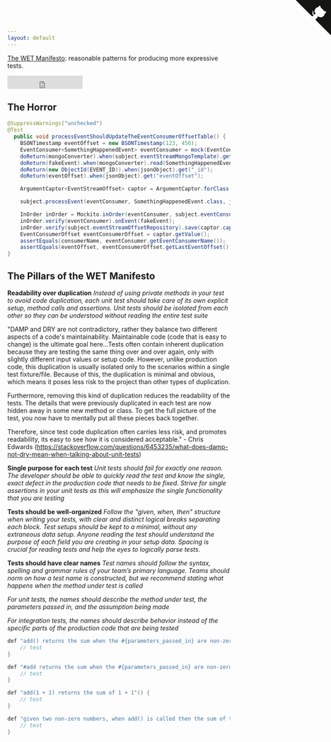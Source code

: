 ```yaml
---
layout: default
---
```


[The WET Manifesto](http://github.com/wetmanifesto/wetmanifesto.github.io): reasonable patterns for producing more expressive tests.  

<iframe src="https://ghbtns.com/github-btn.html?user=wetmanifesto&amp;repo=wetmanifesto.github.io&amp;type=watch&amp;count=true&amp;size=large"
  allowtransparency="true" frameborder="0" scrolling="0" width="170" height="30"></iframe><br/>

## The Horror

~~~java
@SuppressWarnings("unchecked")
@Test
  public void processEventShouldUpdateTheEventConsumerOffsetTable() {
    BSONTimestamp eventOffset = new BSONTimestamp(123, 456);
    EventConsumer<SomethingHappenedEvent> eventConsumer = mock(EventConsumer.class);
    doReturn(mongoConverter).when(subject.eventStreamMongoTemplate).getConverter();
    doReturn(fakeEvent).when(mongoConverter).read(SomethingHappenedEvent.class, jsonObject);
    doReturn(new ObjectId(EVENT_ID)).when(jsonObject).get("_id");
    doReturn(eventOffset).when(jsonObject).get("eventOffset");

    ArgumentCaptor<EventStreamOffset> captor = ArgumentCaptor.forClass(EventConsumerOffset.class);

    subject.processEvent(eventConsumer, SomethingHappenedEvent.class, json, consumerName);

    InOrder inOrder = Mockito.inOrder(eventConsumer, subject.eventConsumerOffsetRepository);
    inOrder.verify(eventConsumer).onEvent(fakeEvent);
    inOrder.verify(subject.eventStreamOffsetRepository).save(captor.capture());
    EventConsumerOffset eventConsumerOffset = captor.getValue();
    assertEquals(consumerName, eventConsumer.getEventConsumerName());
    assertEquals(eventOffset, eventConsumerOffset.getLastEventOffset());
}
~~~


## The Pillars of the WET Manifesto
__Readability over duplication__
*Instead of using private methods in your test to avoid code duplication, each unit test should take care of its own explicit setup, method calls and assertions. Unit tests should be isolated from each other so they can be understood without reading the entire test suite*

"DAMP and DRY are not contradictory, rather they balance two different aspects of a code's maintainability. Maintainable code (code that is easy to change) is the ultimate goal here...Tests often contain inherent duplication because they are testing the same thing over and over again, only with slightly different input values or setup code. However, unlike production code, this duplication is usually isolated only to the scenarios within a single test fixture/file. Because of this, the duplication is minimal and obvious, which means it poses less risk to the project than other types of duplication.

Furthermore, removing this kind of duplication reduces the readability of the tests. The details that were previously duplicated in each test are now hidden away in some new method or class. To get the full picture of the test, you now have to mentally put all these pieces back together.

Therefore, since test code duplication often carries less risk, and promotes readability, its easy to see how it is considered acceptable." - Chris Edwards (https://stackoverflow.com/questions/6453235/what-does-damp-not-dry-mean-when-talking-about-unit-tests)


__Single purpose for each test__
*Unit tests should fail for exactly one reason. The developer should be able to quickly read the test and know the single, exact defect in the production code that needs to be fixed. Strive for single assertions in your unit tests as this will emphasize the single functionality that you are testing*


__Tests should be well-organized__
*Follow the "given, when, then" structure when writing your tests, with clear and distinct logical breaks separating each block. Test setups should be kept to a minimal, without any extraneous data setup. Anyone reading the test should understand the purpose of each field you are creating in your setup data. Spacing is crucial for reading tests and help the eyes to logically parse tests.*

__Tests should have clear names__
*Test names should follow the syntax, spelling and grammar rules of your team’s primary language. Teams should norm on how a test name is constructed, but we recommend stating what happens when the method under test is called*

*For unit tests, the names should describe the method under test, the parameters passed in, and the assumption being made*

*For integration tests, the names should describe behavior instead of the specific parts of the production code that are being tested*

~~~java
def "add() returns the sum when the #{parameters_passed_in} are non-zero numbers"() {
    // test
}
~~~

~~~java
def "#add returns the sum when the #{parameters_passed_in} are non-zero numbers"() {
    // test
}
~~~

~~~java
def "add(1 + 1) returns the sum of 1 + 1"() {
    // test
}
~~~

~~~java
def "given two non-zero numbers, when add() is called then the sum of those numbers is returned"() {
    // test
}
~~~

<a href="https://github.com/wetmanifesto/wetmanifesto.github.io" class="github-corner"><svg width="80" height="80" viewBox="0 0 250 250" style="fill:#151513; color:#fff; position: absolute; top: 0; border: 0; right: 0;"><path d="M0,0 L115,115 L130,115 L142,142 L250,250 L250,0 Z"></path><path d="M128.3,109.0 C113.8,99.7 119.0,89.6 119.0,89.6 C122.0,82.7 120.5,78.6 120.5,78.6 C119.2,72.0 123.4,76.3 123.4,76.3 C127.3,80.9 125.5,87.3 125.5,87.3 C122.9,97.6 130.6,101.9 134.4,103.2" fill="currentColor" style="transform-origin: 130px 106px;" class="octo-arm"></path><path d="M115.0,115.0 C114.9,115.1 118.7,116.5 119.8,115.4 L133.7,101.6 C136.9,99.2 139.9,98.4 142.2,98.6 C133.8,88.0 127.5,74.4 143.8,58.0 C148.5,53.4 154.0,51.2 159.7,51.0 C160.3,49.4 163.2,43.6 171.4,40.1 C171.4,40.1 176.1,42.5 178.8,56.2 C183.1,58.6 187.2,61.8 190.9,65.4 C194.5,69.0 197.7,73.2 200.1,77.6 C213.8,80.2 216.3,84.9 216.3,84.9 C212.7,93.1 206.9,96.0 205.4,96.6 C205.1,102.4 203.0,107.8 198.3,112.5 C181.9,128.9 168.3,122.5 157.7,114.1 C157.9,116.9 156.7,120.9 152.7,124.9 L141.0,136.5 C139.8,137.7 141.6,141.9 141.8,141.8 Z" fill="currentColor" class="octo-body"></path></svg></a><style>.github-corner:hover .octo-arm{animation:octocat-wave 560ms ease-in-out}@keyframes octocat-wave{0%,100%{transform:rotate(0)}20%,60%{transform:rotate(-25deg)}40%,80%{transform:rotate(10deg)}}@media (max-width:500px){.github-corner:hover .octo-arm{animation:none}.github-corner .octo-arm{animation:octocat-wave 560ms ease-in-out}}</style>
